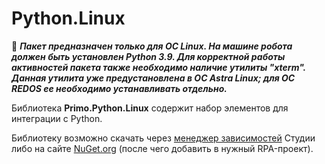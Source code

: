 # Python.Linux

:small_orange_diamond: ***Пакет предназначен только для ОС Linux. На машине робота должен быть установлен Python 3.9. Для корректной работы активностей пакета также необходимо наличие утилиты "xterm". Данная утилита уже предустановлена в ОС Astra Linux; для ОС REDOS ее необходимо устанавливать отдельно.***

Библиотека **Primo.Python.Linux** содержит набор элементов для интеграции с Python. 

Библиотеку возможно скачать через [менеджер зависимостей](https://docs.primo-rpa.ru/primo-rpa/primo-studio-linux/projects/manage-dependencies) Студии либо на сайте [NuGet.org](https://www.nuget.org/packages/Primo.Python) (после чего добавить в нужный RPA-проект).
